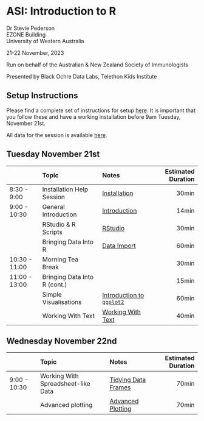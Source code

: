 ASI: Introduction to R
================
Dr Stevie Pederson  
EZONE Building  
University of Western Australia

21-22 November, 2023

Run on behalf of the Australian & New Zealand Society of Immunologists

Presented by Black Ochre Data Labs, Telethon Kids Institute

## Setup Instructions

Please find a complete set of instructions for setup
[here](installation.html). It is important that you follow these and
have a working installation before 9am Tuesday, November 21st.

All data for the session is available [here](data.zip).

## Tuesday November 21st

|               | Topic                        | Notes                                           | Estimated Duration |
|:--------------|:-----------------------------|:------------------------------------------------|-------------------:|
| 8:30 - 9:00   | Installation Help Session    | [Installation](installation.html)               |              30min |
| 9:00 - 10:30  | General Introduction         | [Introduction](intro.html)                      |              14min |
|               | RStudio & R Scripts          | [RStudio](rstudio.html)                         |              30min |
|               | Bringing Data Into R         | [Data Import](data_import.html)                 |              60min |
| 10:30 - 11:00 | Morning Tea Break            |                                                 |              30min |
| 11:00 - 13:00 | Bringing Data Into R (cont.) |                                                 |              15min |
|               | Simple Visualisations        | [Introduction to `ggplot2`](basic_ggplot2.html) |              60min |
|               | Working With Text            | [Working With Text](text.html)                  |              40min |

## Wednesday November 22nd

|              | Topic                              | Notes                                     | Estimated Duration |
|:-------------|:-----------------------------------|:------------------------------------------|-------------------:|
| 9:00 - 10:30 | Working With Spreadsheet-like Data | [Tidying Data Frames](spreadsheets.html)  |              70min |
|              | Advanced plotting                  | [Advanced Plotting](advanced_ggplot.html) |              70min |

